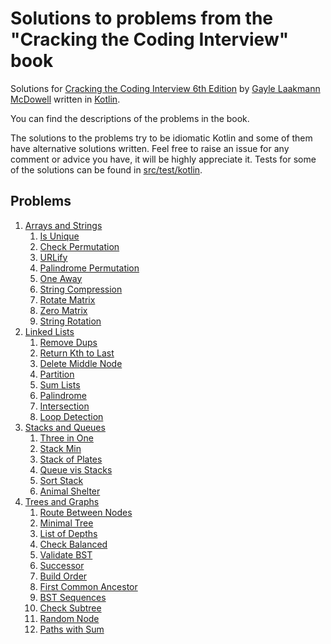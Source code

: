 # Solutions to problems from the "Cracking the Coding Interview" book

Solutions for [Cracking the Coding Interview 6th Edition](https://www.crackingthecodinginterview.com/) by [Gayle Laakmann McDowell](http://www.gayle.com/) written in [Kotlin](https://kotlinlang.org/).

You can find the descriptions of the problems in the book.

The solutions to the problems try to be idiomatic Kotlin and some of them have alternative solutions written. Feel free to raise an issue for any comment or advice you have, it will be highly appreciate it.
Tests for some of the solutions can be found in [src/test/kotlin](src/test/kotlin).

## Problems
1. [Arrays and Strings](src/main/kotlin/arrays_strings)
   1. [Is Unique](src/main/kotlin/arrays_strings/Question1.kt)
   1. [Check Permutation](src/main/kotlin/arrays_strings/Question2.kt)
   1. [URLify](src/main/kotlin/arrays_strings/Question3.kt)
   1. [Palindrome Permutation](src/main/kotlin/arrays_strings/Question4.kt)
   1. [One Away](src/main/kotlin/arrays_strings/Question5.kt)
   1. [String Compression](src/main/kotlin/arrays_strings/Question6.kt)
   1. [Rotate Matrix](src/main/kotlin/arrays_strings/Question7.kt)
   1. [Zero Matrix](src/main/kotlin/arrays_strings/Question8.kt)
   1. [String Rotation](src/main/kotlin/arrays_strings/Question1.kt)
1. [Linked Lists](src/main/kotlin/linked_lists)
   1. [Remove Dups](src/main/kotlin/linked_lists/Question1.kt)
   1. [Return Kth to Last](src/main/kotlin/linked_lists/Question2.kt)
   1. [Delete Middle Node](src/main/kotlin/linked_lists/Question3.kt)
   1. [Partition](src/main/kotlin/linked_lists/Question4.kt)
   1. [Sum Lists](src/main/kotlin/linked_lists/Question5.kt)
   1. [Palindrome](src/main/kotlin/linked_lists/Question6.kt)
   1. [Intersection](src/main/kotlin/linked_lists/Question7.kt)
   1. [Loop Detection](src/main/kotlin/linked_lists/Question8.kt)
1. [Stacks and Queues](src/main/kotlin/stacks_queues)
   1. [Three in One](src/main/kotlin/stacks_queues/Question1.kt)
   1. [Stack Min](src/main/kotlin/stacks_queues/Question2.kt)
   1. [Stack of Plates](src/main/kotlin/stacks_queues/Question3.kt)
   1. [Queue vis Stacks](src/main/kotlin/stacks_queues/Question4.kt)
   1. [Sort Stack](src/main/kotlin/stacks_queues/Question5.kt)
   1. [Animal Shelter](src/main/kotlin/stacks_queues/Question6.kt)
1. [Trees and Graphs](src/main/kotlin/treesandgraphs)
   1. [Route Between Nodes](src/main/kotlin/treesandgraphs/Question1.kt)
   1. [Minimal Tree](src/main/kotlin/treesandgraphs/Question2.kt)
   1. [List of Depths](src/main/kotlin/treesandgraphs/Question3.kt)
   1. [Check Balanced](src/main/kotlin/treesandgraphs/Question4.kt)
   1. [Validate BST](src/main/kotlin/treesandgraphs/Question5.kt)
   1. [Successor](src/main/kotlin/treesandgraphs/Question6.kt)
   1. [Build Order](src/main/kotlin/treesandgraphs/Question7.kt)
   1. [First Common Ancestor](src/main/kotlin/treesandgraphs/Question8.kt)
   1. [BST Sequences](src/main/kotlin/treesandgraphs/Question9.kt)
   1. [Check Subtree](src/main/kotlin/treesandgraphs/Question10.kt)
   1. [Random Node](src/main/kotlin/treesandgraphs/Question11.kt)
   1. [Paths with Sum](src/main/kotlin/treesandgraphs/Question12.kt)
